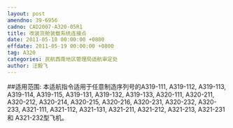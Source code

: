 ```yaml
---
layout: post
amendno: 39-6956
cadno: CAD2007-A320-05R1
title: 改装货舱装载系统连接点
date: 2011-05-18 00:00:00 +0800
effdate: 2011-05-19 00:00:00 +0800
tag: A320
categories: 民航西南地区管理局适航审定处
author: 汪毅飞
---
```


##适用范围:
本适航指令适用于任意制造序列号的A319-111, A319-112, A319-113, A319-114, A319-115, A319-131, A319-132, A319-133, A320-111, A320-211, A320-212, A320-214, A320-215, A320-216, A320-231, A320-232, A320-233, A321-111, A321-112, A321-131, A321-211, A321-212, A321-213, A321-231和 A321-232型飞机。

